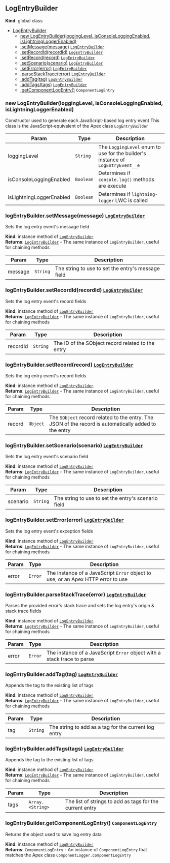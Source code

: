 <a name="LogEntryBuilder"></a>

## LogEntryBuilder

**Kind**: global class

- [LogEntryBuilder](#LogEntryBuilder)
  - [new LogEntryBuilder(loggingLevel, isConsoleLoggingEnabled, isLightningLoggerEnabled)](#new_LogEntryBuilder_new)
  - [.setMessage(message)](#LogEntryBuilder+setMessage) [<code>LogEntryBuilder</code>](#LogEntryBuilder)
  - [.setRecordId(recordId)](#LogEntryBuilder+setRecordId) [<code>LogEntryBuilder</code>](#LogEntryBuilder)
  - [.setRecord(record)](#LogEntryBuilder+setRecord) [<code>LogEntryBuilder</code>](#LogEntryBuilder)
  - [.setScenario(scenario)](#LogEntryBuilder+setScenario) [<code>LogEntryBuilder</code>](#LogEntryBuilder)
  - [.setError(error)](#LogEntryBuilder+setError) [<code>LogEntryBuilder</code>](#LogEntryBuilder)
  - [.parseStackTrace(error)](#LogEntryBuilder+parseStackTrace) [<code>LogEntryBuilder</code>](#LogEntryBuilder)
  - [.addTag(tag)](#LogEntryBuilder+addTag) [<code>LogEntryBuilder</code>](#LogEntryBuilder)
  - [.addTags(tags)](#LogEntryBuilder+addTags) [<code>LogEntryBuilder</code>](#LogEntryBuilder)
  - [.getComponentLogEntry()](#LogEntryBuilder+getComponentLogEntry) <code>ComponentLogEntry</code>

<a name="new_LogEntryBuilder_new"></a>

### new LogEntryBuilder(loggingLevel, isConsoleLoggingEnabled, isLightningLoggerEnabled)

Constructor used to generate each JavaScript-based log entry event
This class is the JavaScript-equivalent of the Apex class `LogEntryBuilder`

| Param                    | Type                 | Description                                                                     |
| ------------------------ | -------------------- | ------------------------------------------------------------------------------- |
| loggingLevel             | <code>String</code>  | The `LoggingLevel` enum to use for the builder's instance of `LogEntryEvent__e` |
| isConsoleLoggingEnabled  | <code>Boolean</code> | Determines if `console.log()` methods are execute                               |
| isLightningLoggerEnabled | <code>Boolean</code> | Determines if `lightning-logger` LWC is called                                  |

<a name="LogEntryBuilder+setMessage"></a>

### logEntryBuilder.setMessage(message) [<code>LogEntryBuilder</code>](#LogEntryBuilder)

Sets the log entry event's message field

**Kind**: instance method of [<code>LogEntryBuilder</code>](#LogEntryBuilder)  
**Returns**: [<code>LogEntryBuilder</code>](#LogEntryBuilder) - The same instance of `LogEntryBuilder`, useful for chaining methods

| Param   | Type                | Description                                        |
| ------- | ------------------- | -------------------------------------------------- |
| message | <code>String</code> | The string to use to set the entry's message field |

<a name="LogEntryBuilder+setRecordId"></a>

### logEntryBuilder.setRecordId(recordId) [<code>LogEntryBuilder</code>](#LogEntryBuilder)

Sets the log entry event's record fields

**Kind**: instance method of [<code>LogEntryBuilder</code>](#LogEntryBuilder)  
**Returns**: [<code>LogEntryBuilder</code>](#LogEntryBuilder) - The same instance of `LogEntryBuilder`, useful for chaining methods

| Param    | Type                | Description                                       |
| -------- | ------------------- | ------------------------------------------------- |
| recordId | <code>String</code> | The ID of the SObject record related to the entry |

<a name="LogEntryBuilder+setRecord"></a>

### logEntryBuilder.setRecord(record) [<code>LogEntryBuilder</code>](#LogEntryBuilder)

Sets the log entry event's record fields

**Kind**: instance method of [<code>LogEntryBuilder</code>](#LogEntryBuilder)  
**Returns**: [<code>LogEntryBuilder</code>](#LogEntryBuilder) - The same instance of `LogEntryBuilder`, useful for chaining methods

| Param  | Type                | Description                                                                                           |
| ------ | ------------------- | ----------------------------------------------------------------------------------------------------- |
| record | <code>Object</code> | The `SObject` record related to the entry. The JSON of the record is automatically added to the entry |

<a name="LogEntryBuilder+setScenario"></a>

### logEntryBuilder.setScenario(scenario) [<code>LogEntryBuilder</code>](#LogEntryBuilder)

Sets the log entry event's scenario field

**Kind**: instance method of [<code>LogEntryBuilder</code>](#LogEntryBuilder)  
**Returns**: [<code>LogEntryBuilder</code>](#LogEntryBuilder) - The same instance of `LogEntryBuilder`, useful for chaining methods

| Param    | Type                | Description                                         |
| -------- | ------------------- | --------------------------------------------------- |
| scenario | <code>String</code> | The string to use to set the entry's scenario field |

<a name="LogEntryBuilder+setError"></a>

### logEntryBuilder.setError(error) [<code>LogEntryBuilder</code>](#LogEntryBuilder)

Sets the log entry event's exception fields

**Kind**: instance method of [<code>LogEntryBuilder</code>](#LogEntryBuilder)  
**Returns**: [<code>LogEntryBuilder</code>](#LogEntryBuilder) - The same instance of `LogEntryBuilder`, useful for chaining methods

| Param | Type               | Description                                                                      |
| ----- | ------------------ | -------------------------------------------------------------------------------- |
| error | <code>Error</code> | The instance of a JavaScript `Error` object to use, or an Apex HTTP error to use |

<a name="LogEntryBuilder+parseStackTrace"></a>

### logEntryBuilder.parseStackTrace(error) [<code>LogEntryBuilder</code>](#LogEntryBuilder)

Parses the provided error's stack trace and sets the log entry's origin & stack trace fields

**Kind**: instance method of [<code>LogEntryBuilder</code>](#LogEntryBuilder)  
**Returns**: [<code>LogEntryBuilder</code>](#LogEntryBuilder) - The same instance of `LogEntryBuilder`, useful for chaining methods

| Param | Type               | Description                                                             |
| ----- | ------------------ | ----------------------------------------------------------------------- |
| error | <code>Error</code> | The instance of a JavaScript `Error` object with a stack trace to parse |

<a name="LogEntryBuilder+addTag"></a>

### logEntryBuilder.addTag(tag) [<code>LogEntryBuilder</code>](#LogEntryBuilder)

Appends the tag to the existing list of tags

**Kind**: instance method of [<code>LogEntryBuilder</code>](#LogEntryBuilder)  
**Returns**: [<code>LogEntryBuilder</code>](#LogEntryBuilder) - The same instance of `LogEntryBuilder`, useful for chaining methods

| Param | Type                | Description                                          |
| ----- | ------------------- | ---------------------------------------------------- |
| tag   | <code>String</code> | The string to add as a tag for the current log entry |

<a name="LogEntryBuilder+addTags"></a>

### logEntryBuilder.addTags(tags) [<code>LogEntryBuilder</code>](#LogEntryBuilder)

Appends the tag to the existing list of tags

**Kind**: instance method of [<code>LogEntryBuilder</code>](#LogEntryBuilder)  
**Returns**: [<code>LogEntryBuilder</code>](#LogEntryBuilder) - The same instance of `LogEntryBuilder`, useful for chaining methods

| Param | Type                              | Description                                              |
| ----- | --------------------------------- | -------------------------------------------------------- |
| tags  | <code>Array.&lt;String&gt;</code> | The list of strings to add as tags for the current entry |

<a name="LogEntryBuilder+getComponentLogEntry"></a>

### logEntryBuilder.getComponentLogEntry() <code>ComponentLogEntry</code>

Returns the object used to save log entry data

**Kind**: instance method of [<code>LogEntryBuilder</code>](#LogEntryBuilder)  
**Returns**: <code>ComponentLogEntry</code> - An instance of `ComponentLogEntry` that matches the Apex class `ComponentLogger.ComponentLogEntry`
